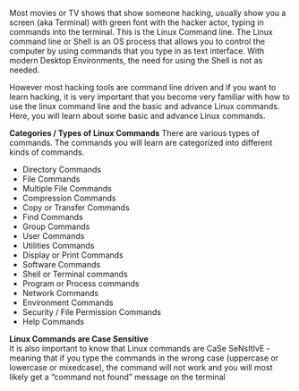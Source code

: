 Most movies or TV shows that show someone hacking, usually show you a screen (aka Terminal) with green font with the hacker actor, typing in commands into the terminal. This is the Linux Command line. The Linux command line or Shell is an OS process that allows you to control the computer by using commands that you type in as text interface. With modern Desktop Environments, the need for using the Shell is not as needed.  

However most hacking tools are command line driven and if you want to learn hacking, it is very important that you become very familiar with how to use the linux command line and the basic and advance Linux commands.
Here, you will learn about some basic and advance Linux commands.  

__Categories / Types of Linux Commands__
There are various types of commands. The commands you will learn are categorized into different kinds of commands.  
- Directory Commands
- File Commands
- Multiple File Commands
- Compression Commands
- Copy or Transfer Commands
- Find Commands
- Group Commands
- User Commands
- Utilities Commands
- Display or Print Commands
- Software Commands
- Shell or Terminal commands
- Program or Process commands
- Network Commands
- Environment Commands
- Security / File Permission Commands
- Help Commands

__Linux Commands are Case Sensitive__  
It is also important to know that Linux commands are CaSe SeNsItIvE - meaning that if you type the commands in the wrong case (uppercase or lowercase or mixedcase), the command will not work and you will most likely get a “command not found” message on the terminal
